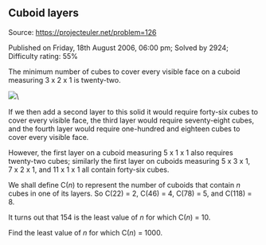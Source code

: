 Cuboid layers
-------------

Source: https://projecteuler.net/problem=126

Published on Friday, 18th August 2006, 06:00 pm; Solved by 2924;
Difficulty rating: 55%

The minimum number of cubes to cover every visible face on a cuboid
measuring 3 x 2 x 1 is twenty-two.

![](project/images/p126.gif)\

If we then add a second layer to this solid it would require forty-six
cubes to cover every visible face, the third layer would require
seventy-eight cubes, and the fourth layer would require one-hundred and
eighteen cubes to cover every visible face.

However, the first layer on a cuboid measuring 5 x 1 x 1 also requires
twenty-two cubes; similarly the first layer on cuboids measuring
5 x 3 x 1, 7 x 2 x 1, and 11 x 1 x 1 all contain forty-six cubes.

We shall define C(*n*) to represent the number of cuboids that contain
*n* cubes in one of its layers. So C(22) = 2, C(46) = 4, C(78) = 5, and
C(118) = 8.

It turns out that 154 is the least value of *n* for which C(*n*) = 10.

Find the least value of *n* for which C(*n*) = 1000.
